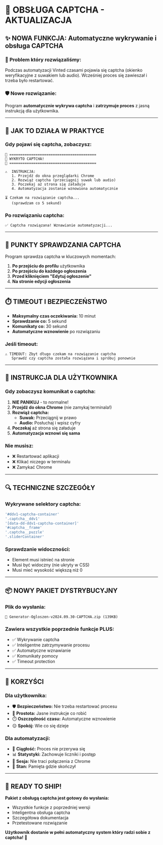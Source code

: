 # 🤖 OBSŁUGA CAPTCHA - AKTUALIZACJA

## ✨ **NOWA FUNKCJA: Automatyczne wykrywanie i obsługa CAPTCHA**

### 🎯 **Problem który rozwiązaliśmy:**
Podczas automatyzacji Vinted czasami pojawia się captcha (okienko weryfikacyjne z suwakiem lub audio). Wcześniej proces się zawieszał i trzeba było restartować.

### 🛡️ **Nowe rozwiązanie:**
Program **automatycznie wykrywa captcha** i **zatrzymuje proces** z jasną instrukcją dla użytkownika.

---

## 🚨 **JAK TO DZIAŁA W PRAKTYCE**

### **Gdy pojawi się captcha, zobaczysz:**
```
🛑 ========================================
🤖 WYKRYTO CAPTCHA!
🛑 ========================================

⚠️  INSTRUKCJA:
   1. Przejdź do okna przeglądarki Chrome
   2. Rozwiąż captcha (przeciągnij suwak lub audio)
   3. Poczekaj aż strona się załaduje
   4. Automatyzacja zostanie wznowiona automatycznie

⏳ Czekam na rozwiązanie captcha...
   (sprawdzam co 5 sekund)
```

### **Po rozwiązaniu captcha:**
```
✅ Captcha rozwiązana! Wznawianie automatyzacji...
```

---

## 🔧 **PUNKTY SPRAWDZANIA CAPTCHA**

Program sprawdza captcha w kluczowych momentach:

1. **Po przejściu do profilu** użytkownika
2. **Po przejściu do każdego ogłoszenia**
3. **Przed kliknięciem "Edytuj ogłoszenie"**
4. **Na stronie edycji ogłoszenia**

---

## ⏱️ **TIMEOUT I BEZPIECZEŃSTWO**

- **Maksymalny czas oczekiwania:** 10 minut
- **Sprawdzanie co:** 5 sekund
- **Komunikaty co:** 30 sekund
- **Automatyczne wznowienie** po rozwiązaniu

### **Jeśli timeout:**
```
⚠️ TIMEOUT: Zbyt długo czekam na rozwiązanie captcha
   Sprawdź czy captcha została rozwiązana i spróbuj ponownie
```

---

## 🎯 **INSTRUKCJA DLA UŻYTKOWNIKA**

### **Gdy zobaczysz komunikat o captcha:**

1. **NIE PANIKUJ** - to normalne!
2. **Przejdź do okna Chrome** (nie zamykaj terminala!)
3. **Rozwiąż captcha:**
   - **Suwak:** Przeciągnij w prawo
   - **Audio:** Posłuchaj i wpisz cyfry
4. **Poczekaj** aż strona się załaduje
5. **Automatyzacja wznowi się sama**

### **Nie musisz:**
- ❌ Restartować aplikacji
- ❌ Klikać niczego w terminalu
- ❌ Zamykać Chrome

---

## 🔍 **TECHNICZNE SZCZEGÓŁY**

### **Wykrywane selektory captcha:**
```typescript
'#ddv1-captcha-container'
'.captcha__ddv1'
'[data-dd-ddv1-captcha-container]'
'#captcha__frame'
'.captcha__puzzle'
'.sliderContainer'
```

### **Sprawdzanie widoczności:**
- Element musi istnieć na stronie
- Musi być widoczny (nie ukryty w CSS)
- Musi mieć wysokość większą niż 0

---

## 📦 **NOWY PAKIET DYSTRYBUCYJNY**

### **Plik do wysłania:**
```
📄 Generator-Ogloszen-v2024.09.30-CAPTCHA.zip (139KB)
```

### **Zawiera wszystkie poprzednie funkcje PLUS:**
- ✅ Wykrywanie captcha
- ✅ Inteligentne zatrzymywanie procesu
- ✅ Automatyczne wznawianie
- ✅ Komunikaty pomocy
- ✅ Timeout protection

---

## 🎉 **KORZYŚCI**

### **Dla użytkownika:**
- 🛡️ **Bezpieczeństwo:** Nie trzeba restartować procesu
- 🎯 **Prostota:** Jasne instrukcje co robić
- ⏱️ **Oszczędność czasu:** Automatyczne wznowienie
- 😌 **Spokój:** Wie co się dzieje

### **Dla automatyzacji:**
- 🔄 **Ciągłość:** Proces nie przerywa się
- 📊 **Statystyki:** Zachowuje liczniki i postęp
- 🔗 **Sesja:** Nie traci połączenia z Chrome
- 💾 **Stan:** Pamięta gdzie skończył

---

## 🚀 **READY TO SHIP!**

**Pakiet z obsługą captcha jest gotowy do wysłania:**
- Wszystkie funkcje z poprzedniej wersji
- Inteligentna obsługa captcha
- Szczegółowa dokumentacja
- Przetestowane rozwiązanie

**Użytkownik dostanie w pełni automatyczny system który radzi sobie z captcha!** 🎯